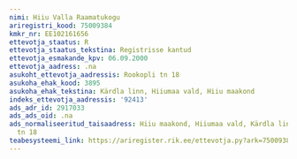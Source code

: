 ```yaml
---
nimi: Hiiu Valla Raamatukogu
ariregistri_kood: 75009384
kmkr_nr: EE102161656
ettevotja_staatus: R
ettevotja_staatus_tekstina: Registrisse kantud
ettevotja_esmakande_kpv: 06.09.2000
ettevotja_aadress: .na
asukoht_ettevotja_aadressis: Rookopli tn 18
asukoha_ehak_kood: 3895
asukoha_ehak_tekstina: Kärdla linn, Hiiumaa vald, Hiiu maakond
indeks_ettevotja_aadressis: '92413'
ads_adr_id: 2917033
ads_ads_oid: .na
ads_normaliseeritud_taisaadress: Hiiu maakond, Hiiumaa vald, Kärdla linn, Rookopli
  tn 18
teabesysteemi_link: https://ariregister.rik.ee/ettevotja.py?ark=75009384&ref=rekvisiidid
---
```


